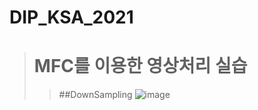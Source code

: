 # DIP_KSA_2021
> # MFC를 이용한 영상처리 실습
> > ##DownSampling
> > ![image](https://user-images.githubusercontent.com/82637549/123509967-aa532d80-d6b3-11eb-835d-c618c3140444.png)
